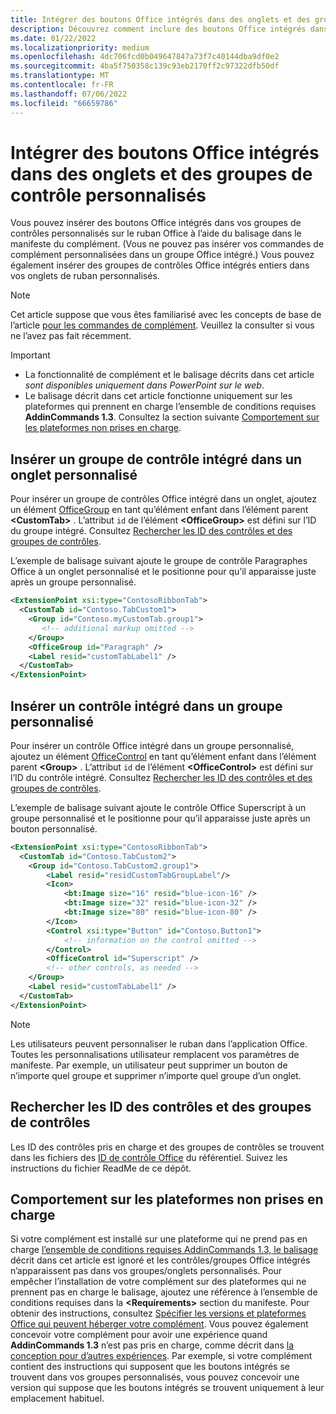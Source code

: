 ```yaml
---
title: Intégrer des boutons Office intégrés dans des onglets et des groupes de contrôle personnalisés
description: Découvrez comment inclure des boutons Office intégrés dans vos groupes de commandes et onglets personnalisés sur le ruban Office.
ms.date: 01/22/2022
ms.localizationpriority: medium
ms.openlocfilehash: 4dc706fcd0b049647847a73f7c40144dba9df0e2
ms.sourcegitcommit: 4ba5f750358c139c93eb2170ff2c97322dfb50df
ms.translationtype: MT
ms.contentlocale: fr-FR
ms.lasthandoff: 07/06/2022
ms.locfileid: "66659786"
---
```

# <a name="integrate-built-in-office-buttons-into-custom-control-groups-and-tabs"></a>Intégrer des boutons Office intégrés dans des onglets et des groupes de contrôle personnalisés

Vous pouvez insérer des boutons Office intégrés dans vos groupes de contrôles personnalisés sur le ruban Office à l’aide du balisage dans le manifeste du complément. (Vous ne pouvez pas insérer vos commandes de complément personnalisées dans un groupe Office intégré.) Vous pouvez également insérer des groupes de contrôles Office intégrés entiers dans vos onglets de ruban personnalisés.

> [!NOTE]
> Cet article suppose que vous êtes familiarisé avec les concepts de base de l’article [pour les commandes de complément](add-in-commands.md). Veuillez la consulter si vous ne l’avez pas fait récemment.

> [!IMPORTANT]
>
> - La fonctionnalité de complément et le balisage décrits dans cet article *sont disponibles uniquement dans PowerPoint sur le web*.
> - Le balisage décrit dans cet article fonctionne uniquement sur les plateformes qui prennent en charge l’ensemble de conditions requises **AddinCommands 1.3**. Consultez la section suivante [Comportement sur les plateformes non prises en charge](#behavior-on-unsupported-platforms).

## <a name="insert-a-built-in-control-group-into-a-custom-tab"></a>Insérer un groupe de contrôle intégré dans un onglet personnalisé

Pour insérer un groupe de contrôles Office intégré dans un onglet, ajoutez un élément [OfficeGroup](/javascript/api/manifest/customtab#officegroup) en tant qu’élément enfant dans l’élément parent **\<CustomTab\>** . L’attribut `id` de l’élément **\<OfficeGroup\>** est défini sur l’ID du groupe intégré. Consultez [Rechercher les ID des contrôles et des groupes de contrôles](#find-the-ids-of-controls-and-control-groups).

L’exemple de balisage suivant ajoute le groupe de contrôle Paragraphes Office à un onglet personnalisé et le positionne pour qu’il apparaisse juste après un groupe personnalisé.

```xml
<ExtensionPoint xsi:type="ContosoRibbonTab">
  <CustomTab id="Contoso.TabCustom1">
    <Group id="Contoso.myCustomTab.group1">
       <!-- additional markup omitted -->
    </Group>
    <OfficeGroup id="Paragraph" />
    <Label resid="customTabLabel1" />
  </CustomTab>
</ExtensionPoint>
```

## <a name="insert-a-built-in-control-into-a-custom-group"></a>Insérer un contrôle intégré dans un groupe personnalisé

Pour insérer un contrôle Office intégré dans un groupe personnalisé, ajoutez un élément [OfficeControl](/javascript/api/manifest/group#officecontrol) en tant qu’élément enfant dans l’élément parent **\<Group\>** . L’attribut `id` de l’élément **\<OfficeControl\>** est défini sur l’ID du contrôle intégré. Consultez [Rechercher les ID des contrôles et des groupes de contrôles](#find-the-ids-of-controls-and-control-groups).

L’exemple de balisage suivant ajoute le contrôle Office Superscript à un groupe personnalisé et le positionne pour qu’il apparaisse juste après un bouton personnalisé.

```xml
<ExtensionPoint xsi:type="ContosoRibbonTab">
  <CustomTab id="Contoso.TabCustom2">
    <Group id="Contoso.TabCustom2.group1">
        <Label resid="residCustomTabGroupLabel"/>
        <Icon>
            <bt:Image size="16" resid="blue-icon-16" />
            <bt:Image size="32" resid="blue-icon-32" />
            <bt:Image size="80" resid="blue-icon-80" />
        </Icon>
        <Control xsi:type="Button" id="Contoso.Button1">
            <!-- information on the control omitted -->
        </Control>
        <OfficeControl id="Superscript" />
        <!-- other controls, as needed -->
    </Group>
    <Label resid="customTabLabel1" />
  </CustomTab>
</ExtensionPoint>
```

> [!NOTE]
> Les utilisateurs peuvent personnaliser le ruban dans l’application Office. Toutes les personnalisations utilisateur remplacent vos paramètres de manifeste. Par exemple, un utilisateur peut supprimer un bouton de n’importe quel groupe et supprimer n’importe quel groupe d’un onglet.

## <a name="find-the-ids-of-controls-and-control-groups"></a>Rechercher les ID des contrôles et des groupes de contrôles

Les ID des contrôles pris en charge et des groupes de contrôles se trouvent dans les fichiers des [ID de contrôle Office](https://github.com/OfficeDev/office-control-ids) du référentiel. Suivez les instructions du fichier ReadMe de ce dépôt.

## <a name="behavior-on-unsupported-platforms"></a>Comportement sur les plateformes non prises en charge

Si votre complément est installé sur une plateforme qui ne prend pas en charge [l’ensemble de conditions requises AddinCommands 1.3, le balisage](/javascript/api/requirement-sets/common/add-in-commands-requirement-sets) décrit dans cet article est ignoré et les contrôles/groupes Office intégrés n’apparaissent pas dans vos groupes/onglets personnalisés. Pour empêcher l’installation de votre complément sur des plateformes qui ne prennent pas en charge le balisage, ajoutez une référence à l’ensemble de conditions requises dans la **\<Requirements\>** section du manifeste. Pour obtenir des instructions, consultez [Spécifier les versions et plateformes Office qui peuvent héberger votre complément](../develop/specify-office-hosts-and-api-requirements.md#specify-which-office-versions-and-platforms-can-host-your-add-in). Vous pouvez également concevoir votre complément pour avoir une expérience quand **AddinCommands 1.3** n’est pas pris en charge, comme décrit dans [la conception pour d’autres expériences](../develop/specify-office-hosts-and-api-requirements.md#design-for-alternate-experiences). Par exemple, si votre complément contient des instructions qui supposent que les boutons intégrés se trouvent dans vos groupes personnalisés, vous pouvez concevoir une version qui suppose que les boutons intégrés se trouvent uniquement à leur emplacement habituel.
